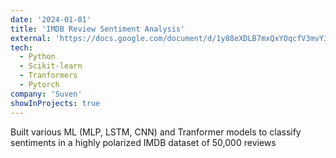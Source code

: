```yaml
---
date: '2024-01-01'
title: 'IMDB Review Sentiment Analysis'
external: 'https://docs.google.com/document/d/1y88eXDLB7mxQxYOqcfV3mvY3jc6ZvqWjYpOEXZR344Y/edit?usp=sharing'
tech:
  - Python
  - Scikit-learn
  - Tranformers
  - Pytorch
company: 'Suven'
showInProjects: true
---
```


Built various ML (MLP, LSTM, CNN) and Tranformer models to classify sentiments in a highly polarized IMDB dataset of 50,000 reviews